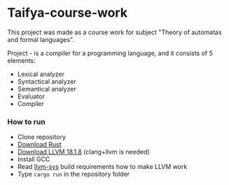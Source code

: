 # Taifya-course-work

This project was made as a course work for subject "Theory of automatas and formal languages".

Project - is a compiler for a programming language, and it consists of 5 elements:
* Lexical analyzer
* Syntactical analyzer
* Semantical analyzer
* Evaluator
* Compiler

### How to run
* Clone repository
* [Download Rust](https://rustup.rs/)
* [Download LLVM 18.1.8](https://github.com/llvm/llvm-project/releases/tag/llvmorg-18.1.8) (clang+llvm is needed)
* Install GCC
* Read [llvm-sys](https://docs.rs/crate/llvm-sys/180.0.0) build requirements how to make LLVM work
* Type `cargo run` in the repository folder